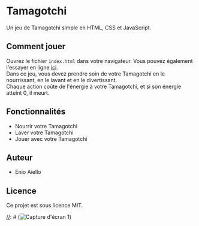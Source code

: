 # Tamagotchi

Un jeu de Tamagotchi simple en HTML, CSS et JavaScript.

## Comment jouer

Ouvrez le fichier `index.html` dans votre navigateur. Vous pouvez également l'essayer en ligne [ici](https://enioaiello.github.io/tamagotchi/).\
Dans ce jeu, vous devez prendre soin de votre Tamagotchi en le nourrissant, en le lavant et en le divertissant.\
Chaque action coûte de l'énergie à votre Tamagotchi, et si son énergie atteint 0, il meurt.

[//]: # (Vous pouvez également jouer à des mini-jeux pour gagner de l'argent et acheter des objets pour votre Tamagotchi.)

## Fonctionnalités

- Nourrir votre Tamagotchi
- Laver votre Tamagotchi
- Jouer avec votre Tamagotchi

## Auteur

- Enio Aiello

## Licence

Ce projet est sous licence MIT.

[//]: # (## Captures d'écran)

[//]: # (![Capture d'écran 1](screenshots/screenshot1.png))

[//]: # (## Remerciements)

[//]: # (Ce projet a été inspiré par le jeu Tamagotchi de Bandai.)

[//]: # (## À faire)

[//]: # (- Ajouter des mini-jeux)

[//]: # (## Historique des versions)

[//]: # (- 1.0.0: Version initiale)